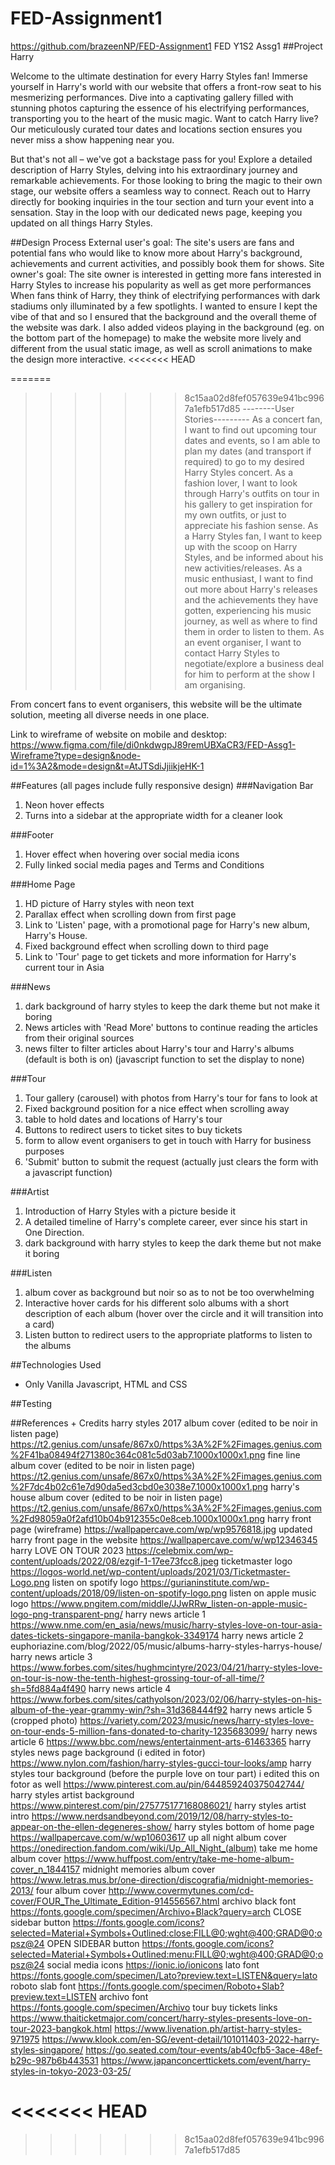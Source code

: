 # FED-Assignment1
https://github.com/brazeenNP/FED-Assignment1
FED Y1S2 Assg1
##Project Harry

Welcome to the ultimate destination for every Harry Styles fan! Immerse yourself in Harry's world with our website that offers a front-row seat to his mesmerizing performances. Dive into a captivating gallery filled with stunning photos capturing the essence of his electrifying performances, transporting you to the heart of the music magic. Want to catch Harry live? Our meticulously curated tour dates and locations section ensures you never miss a show happening near you.

But that's not all – we've got a backstage pass for you! Explore a detailed description of Harry Styles, delving into his extraordinary journey and remarkable achievements. For those looking to bring the magic to their own stage, our website offers a seamless way to connect. Reach out to Harry directly for booking inquiries in the tour section and turn your event into a sensation. Stay in the loop with our dedicated news page, keeping you updated on all things Harry Styles.

##Design Process
External user's goal:
The site's users are fans and potential fans who would like to know more about Harry's background, achievements and current activities, and possibly book them for shows.
Site owner's goal:
The site owner is interested in getting more fans interested in Harry Styles to increase his popularity as well as get more performances
When fans think of Harry, they think of electrifying performances with dark stadiums only illuminated by a few spotlights. I wanted to ensure I kept the vibe of that and so I ensured that the background and the overall theme of the website was dark. I also added videos playing in the background (eg. on the bottom part of the homepage) to make the website more lively and different from the usual static image, as well as scroll animations to make the design more interactive.
<<<<<<< HEAD

=======
>>>>>>> 8c15aa02d8fef057639e941bc9967a1efb517d85
--------User Stories---------
As a concert fan, I want to find out upcoming tour dates and events, so I am able to plan my dates (and transport if required) to go to my desired Harry Styles concert.
As a fashion lover, I want to look through Harry's outfits on tour in his gallery to get inspiration for my own outfits, or just to appreciate his fashion sense.
As a Harry Styles fan, I want to keep up with the scoop on Harry Styles, and be informed about his new activities/releases.
As a music enthusiast, I want to find out more about Harry's releases and the achievements they have gotten, experiencing his music journey, as well as where to find them in order to listen to them.
As an event organiser, I want to contact Harry Styles to negotiate/explore a business deal for him to perform at the show I am organising.

From concert fans to event organisers, this website will be the ultimate solution, meeting all diverse needs in one place.

Link to wireframe of website on mobile and desktop: https://www.figma.com/file/di0nkdwgpJ89remUBXaCR3/FED-Assg1-Wireframe?type=design&node-id=1%3A2&mode=design&t=AtJTSdiJjiikjeHK-1

##Features (all pages include fully responsive design)
###Navigation Bar
1. Neon hover effects
2. Turns into a sidebar at the appropriate width for a cleaner look

###Footer
1. Hover effect when hovering over social media icons
2. Fully linked social media pages and Terms and Conditions

###Home Page
1. HD picture of Harry styles with neon text
2. Parallax effect when scrolling down from first page
3. Link to 'Listen' page, with a promotional page for Harry's new album, Harry's House.
4. Fixed background effect when scrolling down to third page
5. Link to 'Tour' page to get tickets and more information for Harry's current tour in Asia

###News
1. dark background of harry styles to keep the dark theme but not make it boring
2. News articles with 'Read More' buttons to continue reading the articles from their original sources
3. news filter to filter articles about Harry's tour and Harry's albums (default is both is on) (javascript function to set the display to none)

###Tour
1. Tour gallery (carousel) with photos from Harry's tour for fans to look at
2. Fixed background position for a nice effect when scrolling away
3. table to hold dates and locations of Harry's tour
4. Buttons to redirect users to ticket sites to buy tickets
5. form to allow event organisers to get in touch with Harry for business purposes
6. 'Submit' button to submit the request (actually just clears the form with a javascript function)

###Artist
1. Introduction of Harry Styles with a picture beside it
2. A detailed timeline of Harry's complete career, ever since his start in One Direction.
3. dark background with harry styles to keep the dark theme but not make it boring

###Listen
1. album cover as background but noir so as to not be too overwhelming
2. Interactive hover cards for his different solo albums with a short description of each album (hover over the circle and it will transition into a card)
3. Listen button to redirect users to the appropriate platforms to listen to the albums

##Technologies Used
- Only Vanilla Javascript, HTML and CSS

##Testing

##References + Credits
harry styles 2017 album cover (edited to be noir in listen page)
https://t2.genius.com/unsafe/867x0/https%3A%2F%2Fimages.genius.com%2F41ba08494f271380c364c081c5d03ab7.1000x1000x1.png
fine line album cover (edited to be noir in listen page)
https://t2.genius.com/unsafe/867x0/https%3A%2F%2Fimages.genius.com%2F7dc4b02c61e7d90da5ed3cbd0e3038e7.1000x1000x1.png
harry's house album cover (edited to be noir in listen page)
https://t2.genius.com/unsafe/867x0/https%3A%2F%2Fimages.genius.com%2Fd98059a0f2afd10b04b912355c0e8ceb.1000x1000x1.png
harry front page (wireframe)
https://wallpapercave.com/wp/wp9576818.jpg
updated harry front page in the website
https://wallpapercave.com/w/wp12346345
harry LOVE ON TOUR 2023
https://celebmix.com/wp-content/uploads/2022/08/ezgif-1-17ee73fcc8.jpeg
ticketmaster logo
https://logos-world.net/wp-content/uploads/2021/03/Ticketmaster-Logo.png
listen on spotify logo
https://gurianinstitute.com/wp-content/uploads/2018/09/listen-on-spotify-logo.png
listen on apple music logo
https://www.pngitem.com/middle/JJwRRw_listen-on-apple-music-logo-png-transparent-png/
harry news article 1
https://www.nme.com/en_asia/news/music/harry-styles-love-on-tour-asia-dates-tickets-singapore-manila-bangkok-3349174
harry news article 2
euphoriazine.com/blog/2022/05/music/albums-harry-styles-harrys-house/
harry news article 3
https://www.forbes.com/sites/hughmcintyre/2023/04/21/harry-styles-love-on-tour-is-now-the-tenth-highest-grossing-tour-of-all-time/?sh=5fd884a4f490
harry news article 4
https://www.forbes.com/sites/cathyolson/2023/02/06/harry-styles-on-his-album-of-the-year-grammy-win/?sh=31d368444f92
harry news article 5 (cropped photo)
https://variety.com/2023/music/news/harry-styles-love-on-tour-ends-5-million-fans-donated-to-charity-1235683099/
harry news article 6
https://www.bbc.com/news/entertainment-arts-61463365
harry styles news page background (i edited in fotor)
https://www.nylon.com/fashion/harry-styles-gucci-tour-looks/amp
harry styles tour background (before the purple love on tour part)
i edited this on fotor as well
https://www.pinterest.com.au/pin/644859240375042744/
harry styles artist background
https://www.pinterest.com/pin/275775177168086021/
harry styles artist intro
https://www.nerdsandbeyond.com/2019/12/08/harry-styles-to-appear-on-the-ellen-degeneres-show/
harry styles bottom of home page
https://wallpapercave.com/w/wp10603617
up all night album cover
https://onedirection.fandom.com/wiki/Up_All_Night_(album)
take me home album cover
https://www.huffpost.com/entry/take-me-home-album-cover_n_1844157
midnight memories album cover
https://www.letras.mus.br/one-direction/discografia/midnight-memories-2013/
four album cover
http://www.covermytunes.com/cd-cover/FOUR_The_Ultimate_Edition-914556567.html
archivo black font
https://fonts.google.com/specimen/Archivo+Black?query=arch
CLOSE sidebar button
https://fonts.google.com/icons?selected=Material+Symbols+Outlined:close:FILL@0;wght@400;GRAD@0;opsz@24
OPEN SIDEBAR button
https://fonts.google.com/icons?selected=Material+Symbols+Outlined:menu:FILL@0;wght@400;GRAD@0;opsz@24
social media icons
https://ionic.io/ionicons
lato font
https://fonts.google.com/specimen/Lato?preview.text=LISTEN&query=lato
roboto slab font
https://fonts.google.com/specimen/Roboto+Slab?preview.text=LISTEN
archivo font
https://fonts.google.com/specimen/Archivo
tour buy tickets links
https://www.thaiticketmajor.com/concert/harry-styles-presents-love-on-tour-2023-bangkok.html
https://www.livenation.ph/artist-harry-styles-971975
https://www.klook.com/en-SG/event-detail/101011403-2022-harry-styles-singapore/
https://go.seated.com/tour-events/ab40cfb5-3ace-48ef-b29c-987b6b443531
https://www.japanconcerttickets.com/event/harry-styles-in-tokyo-2023-03-25/



<<<<<<< HEAD
=======

>>>>>>> 8c15aa02d8fef057639e941bc9967a1efb517d85
